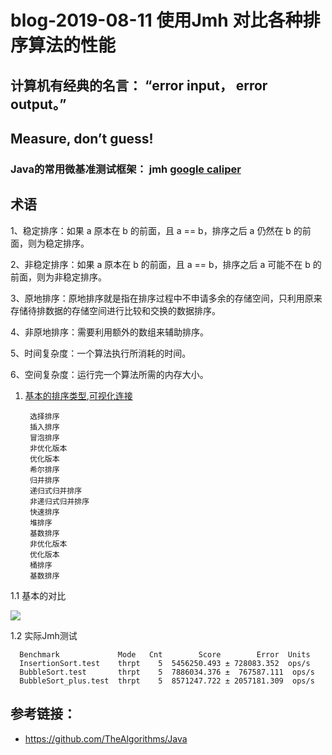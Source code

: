 # blog-2019-08-11  使用Jmh 对比各种排序算法的性能

##  计算机有经典的名言： “error input， error output。”
##  Measure, don’t guess!
### Java的常用微基准测试框架： jmh  [google caliper](https://github.com/google/caliper)
##  术语

  1、稳定排序：如果 a 原本在 b 的前面，且 a == b，排序之后 a 仍然在 b 的前面，则为稳定排序。
  
  2、非稳定排序：如果 a 原本在 b 的前面，且 a == b，排序之后 a 可能不在 b 的前面，则为非稳定排序。
  
  3、原地排序：原地排序就是指在排序过程中不申请多余的存储空间，只利用原来存储待排数据的存储空间进行比较和交换的数据排序。
  
  4、非原地排序：需要利用额外的数组来辅助排序。
  
  5、时间复杂度：一个算法执行所消耗的时间。
  
  6、空间复杂度：运行完一个算法所需的内存大小。
 
 
 
 1. [基本的排序类型](https://zh.wikipedia.org/wiki/%E6%8E%92%E5%BA%8F%E7%AE%97%E6%B3%95),[可视化连接](https://visualgo.net/zh/sorting)

         选择排序
         插入排序
         冒泡排序
         非优化版本
         优化版本
         希尔排序
         归并排序
         递归式归并排序
         非递归式归并排序
         快速排序
         堆排序
         基数排序
         非优化版本
         优化版本
         桶排序
         基数排序
  1.1 基本的对比
  
   ![](https://github.com/PeterXiao/blog/blob/master/2019/8/images/20190811172813.png)  
        
  1.2 实际Jmh测试
  
      Benchmark             Mode   Cnt        Score        Error  Units
      InsertionSort.test    thrpt    5  5456250.493 ± 728083.352  ops/s
      BubbleSort.test       thrpt    5  7886034.376 ±  767587.111  ops/s
      BubbleSort_plus.test  thrpt    5  8571247.722 ± 2057181.309  ops/s
   
   ## 参考链接：
   + https://github.com/TheAlgorithms/Java
     